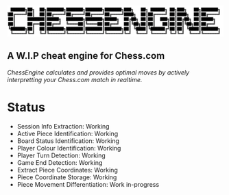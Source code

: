 ![](img/logo-transparent.png)
## A W.I.P cheat engine for Chess.com
*ChessEngine calculates and provides optimal moves by actively interpretting your Chess.com match in realtime.*


# Status
* Session Info Extraction: Working
* Active Piece Identification: Working 
* Board Status Identification: Working
* Player Colour Identification: Working
* Player Turn Detection: Working
* Game End Detection: Working
* Extract Piece Coordinates: Working 
* Piece Coordinate Storage: Working 
* Piece Movement Differentiation: Work in-progress
